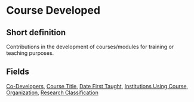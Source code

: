 # Course Developed
## Short definition
Contributions in the development of courses/modules for training or teaching purposes.
## Fields
[Co-Developers](../Object-Fields/Course%20Developed/Co-Developers.md),
[Course Title](../Object-Fields/Course%20Developed/Course%20Title.md),
[Date First Taught](../Object-Fields/Course%20Developed/Date%20First%20Taught.md),
[Institutions Using Course](../Object-Fields/Course%20Developed/Institutions%20Using%20Course.md),
[Organization](../Object-Fields/Course%20Developed/Organization.md),
[Research Classification](../Object-Fields/Course%20Developed/Research%20Classification.md)

